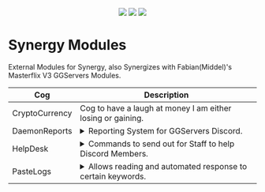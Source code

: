 <p align="center">
<a href="https://github.com/Rapptz/discord.py"><img src="https://img.shields.io/static/v1?label=Discord&message=py&color=blue&style=flat&logo=discord"></a>
<a href="https://www.python.org/"><img src="https://img.shields.io/static/v1?label=Python&message=3.8.1&color=blue&style=flat&logo=python"></a>
<img src="https://img.shields.io/badge/code%20style-black-000000.svg"></p>

# Synergy Modules

External Modules for Synergy, also Synergizes with Fabian(Middel)'s Masterflix V3 GGServers Modules.

| Cog | Description |
| --- | ----------- |
| CryptoCurrency | Cog to have a laugh at money I am either losing or gaining. |
| DaemonReports | <details><summary>Reporting System for GGServers Discord.</summary>Reactions to a specified message allows users to generate a report which can be managed easily by Staff.</details> |
| HelpDesk | <details><summary>Commands to send out for Staff to help Discord Members.</summary>Helps especially for larger servers with a larger member base. Pagination included for ease of access and as many pages as you like.</details> |
| PasteLogs | <details><summary>Allows reading and automated response to certain keywords.</summary>Meant to work in any case of Staff members not being online to render assistance to those seeking it. Still very much a WIP.</details> |
